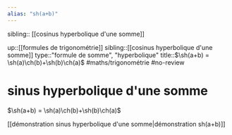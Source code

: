 ```yaml
---
alias: "sh(a+b)"
---
```

sibling:: [[cosinus hyperbolique d'une somme]]

up::[[formules de trigonométrie]]
sibling::[[cosinus hyperbolique d'une somme]]
type::"formule de somme", "hyperbolique"
title::$\sh(a+b) = \sh(a)\ch(b)+\sh(b)\ch(a)$
#maths/trigonométrie #no-review 
# sinus hyperbolique d'une somme

$\sh(a+b) = \sh(a)\ch(b)+\sh(b)\ch(a)$

[[démonstration sinus hyperbolique d'une somme|démonstration sh(a+b)]]